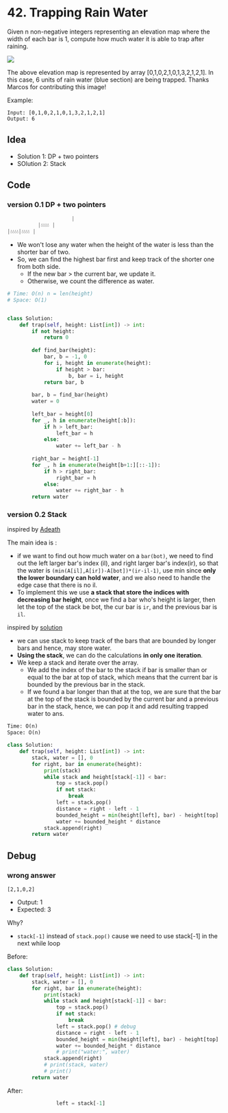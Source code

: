 # 42. Trapping Rain Water

Given n non-negative integers representing an elevation map where the width of each bar is 1, compute how much water it is able to trap after raining.

![](https://assets.leetcode.com/uploads/2018/10/22/rainwatertrap.png)

The above elevation map is represented by array [0,1,0,2,1,0,1,3,2,1,2,1]. In this case, 6 units of rain water (blue section) are being trapped. Thanks Marcos for contributing this image!


Example:

```
Input: [0,1,0,2,1,0,1,3,2,1,2,1]
Output: 6
```

## Idea

- Solution 1: DP + two pointers
- SOlution 2: Stack

## Code 


### version 0.1  DP + two pointers

``` python 
                     |
          |💧💧💧💧 |
|💧💧💧💧|💧💧💧💧 |
```


- We won't lose any water when the height of the water is less than the shorter bar of two.
- So, we can find the highest bar first and keep track of the shorter one from both side.
	- If the new bar > the current bar, we update it.
	- Otherwise, we count the difference as water. 


``` python
# Time: O(n) n = len(height)
# Space: O(1)


class Solution:
    def trap(self, height: List[int]) -> int:
        if not height:
            return 0
        
        def find_bar(height):
            bar, b = -1, 0
            for i, height in enumerate(height):
                if height > bar:
                    b, bar = i, height 
            return bar, b
            
        bar, b = find_bar(height)
        water = 0
        
        left_bar = height[0]
        for _, h in enumerate(height[:b]):
            if h > left_bar:
                left_bar = h
            else:
                water += left_bar - h
        
        right_bar = height[-1]
        for _, h in enumerate(height[b+1:][::-1]):
            if h > right_bar:
                right_bar = h
            else:
                water += right_bar - h
        return water 
```

### version 0.2 Stack 

inspired by [Adeath](https://leetcode.com/problems/trapping-rain-water/discuss/17414/A-stack-based-solution-for-reference-inspired-by-Histogram)

The main idea is : 

- if we want to find out how much water on a `bar(bot)`, we need to find out the left larger bar's index (il), and right larger bar's index(ir), so that the water is `(min(A[il],A[ir])-A[bot])*(ir-il-1)`, use min since **only the lower boundary can hold water**, and we also need to handle the edge case that there is no il.
- To implement this we use **a stack that store the indices with decreasing bar height**, once we find a bar who's height is larger, then let the top of the stack be bot, the cur bar is `ir`, and the previous bar is `il`.

inspired by [solution](https://leetcode.com/problems/trapping-rain-water/solution/)

- we can use stack to keep track of the bars that are bounded by longer bars and hence, may store water. 
- **Using the stack**, we can do the calculations **in only one iteration**.
- We keep a stack and iterate over the array. 
	- We add the index of the bar to the stack if bar is smaller than or equal to the bar at top of stack, which means that the current bar is bounded by the previous bar in the stack. 
	- If we found a bar longer than that at the top, we are sure that the bar at the top of the stack is bounded by the current bar and a previous bar in the stack, hence, we can pop it and add resulting trapped water to ans.


``` python
Time: O(n)
Space: O(n)

class Solution:
    def trap(self, height: List[int]) -> int:
        stack, water = [], 0
        for right, bar in enumerate(height):
            print(stack)
            while stack and height[stack[-1]] < bar:
                top = stack.pop()
                if not stack: 
                    break
                left = stack.pop()
                distance = right - left - 1
                bounded_height = min(height[left], bar) - height[top]
                water += bounded_height * distance 
            stack.append(right)
        return water 
```

## Debug


### wrong answer 


```
[2,1,0,2]
```
- Output: 1
- Expected: 3  

Why?

- `stack[-1]` instead of `stack.pop()` cause we need to use stack[-1] in the next while loop

Before:

``` python 
class Solution:
    def trap(self, height: List[int]) -> int:
        stack, water = [], 0
        for right, bar in enumerate(height):
            print(stack)
            while stack and height[stack[-1]] < bar:
                top = stack.pop()
                if not stack: 
                    break
                left = stack.pop() # debug
                distance = right - left - 1
                bounded_height = min(height[left], bar) - height[top]
                water += bounded_height * distance 
                # print("water:", water)
            stack.append(right)
            # print(stack, water)
            # print()
        return water 
```

After:

``` python
                left = stack[-1]
```